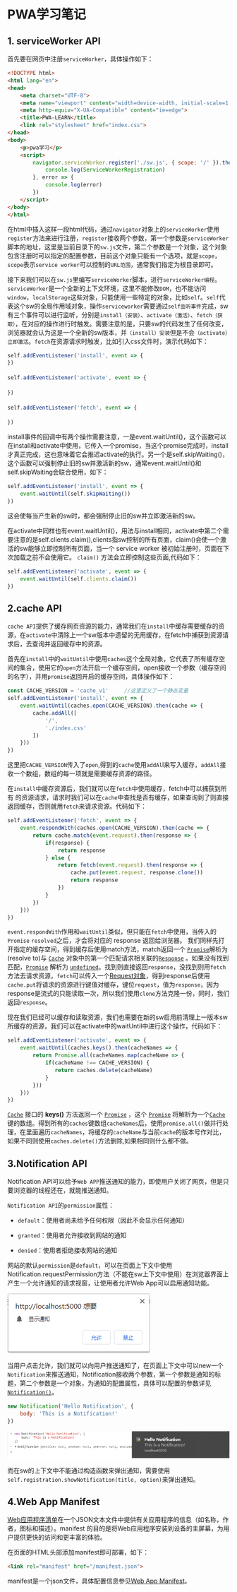 # PWA学习笔记



## 1. serviceWorker API

首先要在网页中注册`serviceWorker`，具体操作如下： 

```html
<!DOCTYPE html>
<html lang="en">
<head>
    <meta charset="UTF-8">
    <meta name="viewport" content="width=device-width, initial-scale=1.0">
    <meta http-equiv="X-UA-Compatible" content="ie=edge">
    <title>PWA-LEARN</title>
    <link rel="stylesheet" href="index.css">
</head>
<body>
    <p>pwa学习</p>
    <script>
        navigator.serviceWorker.register('./sw.js', { scope: '/' }).then(ServiceWorkerRegistration => {
            console.log(ServiceWorkerRegistration)   
        }, error => {
            console.log(error)
        })
    </script>
</body>
</html>
```

在html中插入这样一段html代码，通过`navigator`对象上的`serviceWorker`使用`register`方法来进行注册，`register`接收两个参数，第一个参数是`serviceWorker`脚本的地址，这里是当前目录下的`sw.js`文件，第二个参数是一个对象，这个对象包含注册时可以指定的配置参数，目前这个对象只能有一个选项，就是`scope`，`scope`表示`service worker`可以控制的`URL范围`，通常我们指定为根目录即可。

​	接下来我们可以在`sw.js`里编写`serviceWorker`脚本，进行`serviceWorker编程`。`serviceWorker`是一个全新的上下文环境，这里不能修改`DOM`，也不能访问`window`，`localStorage`这些对象，只能使用一些特定的对象，比如`self`。`self`代表这个sw的全局作用域对象，操作`serviceworker`需要通过`self监听事件`完成，sw有三个事件可以进行监听，分别是`install（安装）`、`activate（激活）`、`fetch（获取）`，在对应的操作进行时触发。需要注意的是，只要sw的代码发生了任何改变，浏览器就会认为这是一个全新的sw版本，并`（install）安装`但是不会`（activate）立即激活`。`fetch`在资源请求时触发，比如引入css文件时，演示代码如下： 

```javascript
self.addEventListener('install', event => {
})

self.addEventListener('activate', event => {
    
})

self.addEventListener('fetch', event => {
    
})
```

install事件的回调中有两个操作需要注意，一是event.waitUntil()，这个函数可以在install和activate中使用，它传入一个promise，当这个promise完成时，install才真正完成，这也意味着它会推迟activate的执行。另一个是self.skipWaiting()，这个函数可以强制停止旧的sw并激活新的sw，通常event.waitUntil()和self.skipWaiting会联合使用，如下： 

```javascript
self.addEventListener('install', event => {
    event.waitUntil(self.skipWaiting())
})

```

这会使每当产生新的sw时，都会强制停止旧的sw并立即激活新的sw。

在activate中同样也有event.waitUntil()，用法与install相同，activate中第二个需要注意的是self.clients.claim(),clients指sw控制的所有页面，claim()会使一个激活的sw能够立即控制所有页面，当一个 service worker 被初始注册时，页面在下次加载之前不会使用它。 `claim()` 方法会立即控制这些页面,代码如下：

```javascript
self.addEventListener('activate', event => {
    event.waitUntil(self.clients.claim())
})
```



## 2.cache API

`cache API`提供了缓存网页资源的能力，通常我们在`install`中缓存需要缓存的资源，在`activate`中清除上一个sw版本中遗留的无用缓存，在fetch中捕获到资源请求后，去查询并返回缓存中的资源。

首先在`install`中的`waitUntil`中使用`caches`这个全局对象，它代表了所有缓存空间的集合，使用它的`open`方法开启一个缓存空间，open接收一个参数（缓存空间的名字），并用`promise`返回开启的缓存空间，具体操作如下：

```js
const CACHE_VERSION = 'cache_v1'	 //这里定义了一个静态变量
self.addEventListener('install', event => {
    event.waitUntil(caches.open(CACHE_VERSION).then(cache => {
        cache.addAll([
            '/',
            './index.css'
        ])
    }))  
})
```

这里把`CACHE_VERSION`传入了`open`,得到的`cache`使用`addAl`l来写入缓存，`addAll`接收一个数组，数组的每一项就是需要缓存资源的路径。

在`install`中缓存资源后，我们就可以在`fetch`中使用缓存，fetch中可以捕获到所有 的资源请求，请求时我们可以在`cache`中查找是否有缓存，如果查询到了则直接返回缓存，否则就用`fetch`来请求资源。代码如下： 

```js
self.addEventListener('fetch', event => {
    event.respondWith(caches.open(CACHE_VERSION).then(cache => {
        return cache.match(event.request).then(response => {
            if(response) {
                return response
            } else {
                return fetch(event.request).then(response => {
                    cache.put(event.request, response.clone())
                    return response
                })
            }
        })
    }))
})
```

`event.respondWith`作用和`waitUntil`类似，但只能在`fetch`中使用，当传入的` Promise` ` resolved `之后，才会将对应的 response 返回给浏览器。 我们同样先打开指定的缓存空间，得到缓存后使用match方法，match返回一个 [`Promise`](https://developer.mozilla.org/zh-CN/docs/Web/JavaScript/Reference/Global_Objects/Promise)解析为(resolve to)与 [`Cache`](https://developer.mozilla.org/zh-CN/docs/Web/API/Cache) 对象中的第一个匹配请求相关联的[`Response`](https://developer.mozilla.org/zh-CN/docs/Web/API/Response) 。如果没有找到匹配，[`Promise`](https://developer.mozilla.org/zh-CN/docs/Web/JavaScript/Reference/Global_Objects/Promise) 解析为 [`undefined`](https://developer.mozilla.org/zh-CN/docs/Web/JavaScript/Reference/Global_Objects/undefined)。找到则直接返回`response`，没找到则用`fetch`方法去请求资源，`fetch`可以传入一个[Request对象](<https://developer.mozilla.org/zh-CN/docs/Web/API/Request>)，得到response后使用`cache.put`将请求的资源进行键值对缓存，键位`request`，值为`response`，因为response是流式的只能读取一次，所以我们使用`clone`方法克隆一份，同时，我们返回`response`。

现在我们已经可以缓存和读取资源，我们也需要在新的sw启用前清理上一版本sw所缓存的资源，我们可以在activate中的waitUntil中进行这个操作，代码如下：

```js
self.addEventListener('activate', event => {
    event.waitUntil(caches.keys().then(cacheNames => {
        return Promise.all(cacheNames.map(cacheName => {
            if(cacheName !== CACHE_VERSION) {
               return caches.delete(cacheName)
            }
        }))
    }))
})
```

 [`Cache`](https://developer.mozilla.org/zh-CN/docs/Web/API/Cache) 接口的 **keys()** 方法返回一个 [`Promise`](https://developer.mozilla.org/zh-CN/docs/Web/JavaScript/Reference/Global_Objects/Promise) ，这个 [`Promise`](https://developer.mozilla.org/zh-CN/docs/Web/JavaScript/Reference/Global_Objects/Promise) 将解析为一个[`Cache`](https://developer.mozilla.org/zh-CN/docs/Web/API/Cache) 键的数组。得到所有的`caches`键数组`cacheNames`后，使用`promise.all()`做并行处理，在里面遍历`cacheNames`，将缓存的`cacheName`与当前`cache`的版本号作对比，如果不同则使用`caches.delete()`方法删除,如果相同则什么都不做。

## 3.Notification API

Notification API可以给予`Web APP`推送通知的能力，即使用户关闭了网页，但是只要浏览器的线程还在，就能推送通知。

`Notification API`的`permission`属性：

- `default`：使用者尚未给予任何权限（因此不会显示任何通知）

- `granted`：使用者允许接收到网站的通知

- `denied`：使用者拒绝接收网站的通知

网站的默认`permission`是`default`，可以在页面上下文中使用Notification.requestPermission方法（不能在sw上下文中使用）在浏览器界面上产生一个允许通知的请求视窗，让使用者允许Web App可以启用通知功能。

![通知请求](./images/request-notification.png)

当用户点击允许，我们就可以向用户推送通知了，在页面上下文中可以new一个`Notification`来推送通知，Notification接收两个参数，第一个参数是通知的标题，第二个参数是一个对象，为通知的配置属性，具体可以配置的参数详见[`Notification()`](https://developer.mozilla.org/zh-CN/docs/Web/API/Notification/Notification)。

```js
new Notification('Hello Notification', {
	body: 'This is a Notification!'
})
```

![弹出通知](./images/Notification.png)

而在sw的上下文中不能通过构造函数来弹出通知，需要使用`self.registration.showNotification(title, option)`来弹出通知。

## 4.Web App Manifest


  [Web应用程序清单](https://developer.mozilla.org/zh-CN/docs/Web/web%20app%20manifest)在一个JSON文本文件中提供有关应用程序的信息（如名称，作者，图标和描述）。manifest 的目的是将Web应用程序安装到设备的主屏幕，为用户提供更快的访问和更丰富的体验。

在页面的HTML头部添加manifest即可部署，如下：

```html
<link rel="manifest" href="/manifest.json">
```

manifest是一个json文件，具体配置信息参见[Web App Manifest](<https://developer.mozilla.org/zh-CN/docs/Web/Manifest>)。